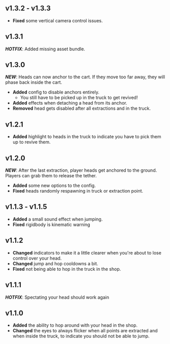 ## v1.3.2 - v1.3.3
* **Fixed** some vertical camera control issues.

## v1.3.1
***HOTFIX***: Added missing asset bundle.

## v1.3.0

***NEW***: Heads can now anchor to the cart. If they move too far away, they will phase back inside the cart.
* **Added** config to disable anchors entirely.
  * You still have to be picked up in the truck to get revived!
* **Added** effects when detaching a head from its anchor.
* **Removed** head gets disabled after all extractions and in the truck.

## v1.2.1
* **Added** highlight to heads in the truck to indicate you have to pick them up to revive them.

## v1.2.0
***NEW***: After the last extraction, player heads get anchored to the ground. Players can grab them to release the tether.
* **Added** some new options to the config.
* **Fixed** heads randomly respawning in truck or extraction point.

## v1.1.3 - v1.1.5

* **Added** a small sound effect when jumping.
* **Fixed** rigidbody is kinematic warning

## v1.1.2
* **Changed** indicators to make it a little clearer when you're about to lose control over your head.
* **Changed** jump and hop cooldowns a bit.
* **Fixed** not being able to hop in the truck in the shop.

## v1.1.1
***HOTFIX***: Spectating your head should work again

## v1.1.0
* **Added** the ability to hop around with your head in the shop.
* **Changed** the eyes to always flicker when all points are extracted and when inside the truck, to indicate you should not be able to jump.

